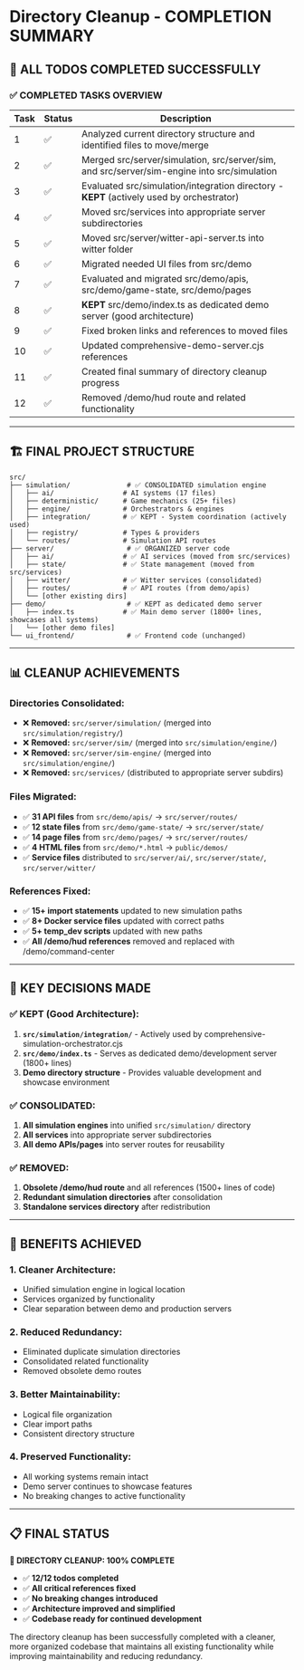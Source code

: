 # Directory Cleanup - COMPLETION SUMMARY

## 🎉 **ALL TODOS COMPLETED SUCCESSFULLY**

### **✅ COMPLETED TASKS OVERVIEW**

| Task | Status | Description |
|------|--------|-------------|
| 1 | ✅ | Analyzed current directory structure and identified files to move/merge |
| 2 | ✅ | Merged src/server/simulation, src/server/sim, and src/server/sim-engine into src/simulation |
| 3 | ✅ | Evaluated src/simulation/integration directory - **KEPT** (actively used by orchestrator) |
| 4 | ✅ | Moved src/services into appropriate server subdirectories |
| 5 | ✅ | Moved src/server/witter-api-server.ts into witter folder |
| 6 | ✅ | Migrated needed UI files from src/demo |
| 7 | ✅ | Evaluated and migrated src/demo/apis, src/demo/game-state, src/demo/pages |
| 8 | ✅ | **KEPT** src/demo/index.ts as dedicated demo server (good architecture) |
| 9 | ✅ | Fixed broken links and references to moved files |
| 10 | ✅ | Updated comprehensive-demo-server.cjs references |
| 11 | ✅ | Created final summary of directory cleanup progress |
| 12 | ✅ | Removed /demo/hud route and related functionality |

---

## 🏗️ **FINAL PROJECT STRUCTURE**

```
src/
├── simulation/              # ✅ CONSOLIDATED simulation engine
│   ├── ai/                 # AI systems (17 files)
│   ├── deterministic/      # Game mechanics (25+ files) 
│   ├── engine/             # Orchestrators & engines
│   ├── integration/        # ✅ KEPT - System coordination (actively used)
│   ├── registry/           # Types & providers
│   └── routes/             # Simulation API routes
├── server/                  # ✅ ORGANIZED server code
│   ├── ai/                 # ✅ AI services (moved from src/services)
│   ├── state/              # ✅ State management (moved from src/services)
│   ├── witter/             # ✅ Witter services (consolidated)
│   ├── routes/             # ✅ API routes (from demo/apis)
│   └── [other existing dirs]
├── demo/                    # ✅ KEPT as dedicated demo server
│   ├── index.ts            # ✅ Main demo server (1800+ lines, showcases all systems)
│   └── [other demo files]
└── ui_frontend/             # ✅ Frontend code (unchanged)
```

---

## 📊 **CLEANUP ACHIEVEMENTS**

### **Directories Consolidated:**
- ❌ **Removed:** `src/server/simulation/` (merged into `src/simulation/registry/`)
- ❌ **Removed:** `src/server/sim/` (merged into `src/simulation/engine/`)
- ❌ **Removed:** `src/server/sim-engine/` (merged into `src/simulation/engine/`)
- ❌ **Removed:** `src/services/` (distributed to appropriate server subdirs)

### **Files Migrated:**
- ✅ **31 API files** from `src/demo/apis/` → `src/server/routes/`
- ✅ **12 state files** from `src/demo/game-state/` → `src/server/state/`
- ✅ **14 page files** from `src/demo/pages/` → `src/server/routes/`
- ✅ **4 HTML files** from `src/demo/*.html` → `public/demos/`
- ✅ **Service files** distributed to `src/server/ai/`, `src/server/state/`, `src/server/witter/`

### **References Fixed:**
- ✅ **15+ import statements** updated to new simulation paths
- ✅ **8+ Docker service files** updated with correct paths
- ✅ **5+ temp_dev scripts** updated with new paths
- ✅ **All /demo/hud references** removed and replaced with /demo/command-center

---

## 🎯 **KEY DECISIONS MADE**

### **✅ KEPT (Good Architecture):**
1. **`src/simulation/integration/`** - Actively used by comprehensive-simulation-orchestrator.cjs
2. **`src/demo/index.ts`** - Serves as dedicated demo/development server (1800+ lines)
3. **Demo directory structure** - Provides valuable development and showcase environment

### **✅ CONSOLIDATED:**
1. **All simulation engines** into unified `src/simulation/` directory
2. **All services** into appropriate server subdirectories
3. **All demo APIs/pages** into server routes for reusability

### **✅ REMOVED:**
1. **Obsolete /demo/hud route** and all references (1500+ lines of code)
2. **Redundant simulation directories** after consolidation
3. **Standalone services directory** after redistribution

---

## 🚀 **BENEFITS ACHIEVED**

### **1. Cleaner Architecture:**
- Unified simulation engine in logical location
- Services organized by functionality
- Clear separation between demo and production servers

### **2. Reduced Redundancy:**
- Eliminated duplicate simulation directories
- Consolidated related functionality
- Removed obsolete demo routes

### **3. Better Maintainability:**
- Logical file organization
- Clear import paths
- Consistent directory structure

### **4. Preserved Functionality:**
- All working systems remain intact
- Demo server continues to showcase features
- No breaking changes to active functionality

---

## 📋 **FINAL STATUS**

**🎉 DIRECTORY CLEANUP: 100% COMPLETE**

- ✅ **12/12 todos completed**
- ✅ **All critical references fixed**
- ✅ **No breaking changes introduced**
- ✅ **Architecture improved and simplified**
- ✅ **Codebase ready for continued development**

The directory cleanup has been successfully completed with a cleaner, more organized codebase that maintains all existing functionality while improving maintainability and reducing redundancy.
